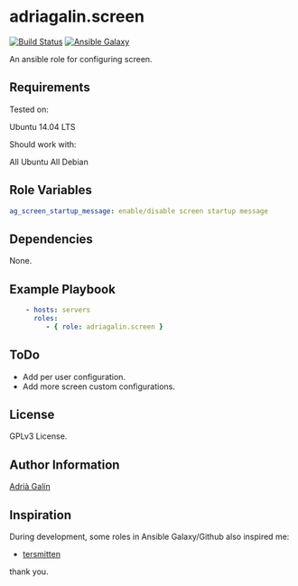 adriagalin.screen
=========

[![Build Status](https://travis-ci.org/adriagalin/ansible.screen.svg?branch=master)](https://travis-ci.org/adriagalin/ansible.screen) [![Ansible Galaxy](http://img.shields.io/badge/ansible--galaxy-screen-blue.svg)](https://galaxy.ansible.com/list#/roles/4778)

An ansible role for configuring screen.

Requirements
------------

Tested on:

Ubuntu 14.04 LTS

Should work with:

All Ubuntu
All Debian

Role Variables
--------------

```yaml
ag_screen_startup_message: enable/disable screen startup message
```

Dependencies
------------

None.

Example Playbook
----------------
```yaml
    - hosts: servers
      roles:
         - { role: adriagalin.screen }
```

ToDo
-------
- Add per user configuration.
- Add more screen custom configurations.

License
-------

GPLv3 License.

Author Information
------------------

[Adrià Galín](http://www.adriagalin.com)

Inspiration
------------------

During development, some roles in Ansible Galaxy/Github also inspired me:

  - [tersmitten](https://github.com/Oefenweb/ansible-screen)

  thank you.
